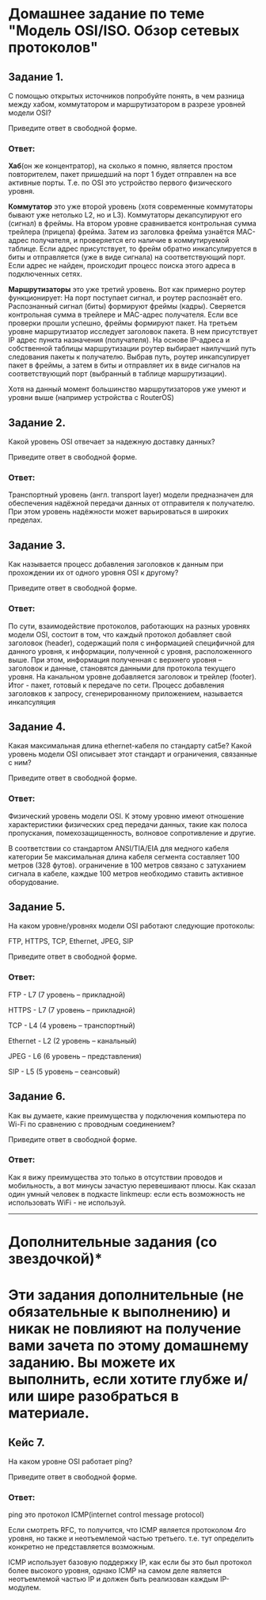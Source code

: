 # **Домашнее задание по теме "Модель OSI/ISO. Обзор сетевых протоколов"**

## Задание 1.

С помощью открытых источников попробуйте понять, в чем разница между хабом, коммутатором и маршрутизатором в разрезе уровней модели OSI?

Приведите ответ в свободной форме.

### Ответ: 

**Хаб**(он же концентратор), на сколько я помню, является простом повторителем, пакет пришедший на порт 1 будет отправлен на все активные порты. Т.е. по OSI это устройство первого физического уровня.

**Коммутатор** это уже второй уровень (хотя современные коммутаторы бывают уже нетолько L2, но и L3). Коммутаторы декапсулируют его (сигнал) в фреймы. На втором уровне сравнивается контрольная сумма трейлера (прицепа) фрейма. Затем из заголовка фрейма узнаётся MAC-адрес получателя, и проверяется его наличие в коммутируемой таблице. Если адрес присутствует, то фрейм обратно инкапсулируется в биты и отправляется (уже в виде сигнала) на соответствующий порт. Если адрес не найден, происходит процесс поиска этого адреса в подключенных сетях.

**Маршрутизаторы** это уже третий уровень. Вот как примерно роутер функционирует: На порт поступает сигнал, и роутер распознаёт его. Распознанный сигнал (биты) формируют фреймы (кадры). Сверяется контрольная сумма в трейлере и MAC-адрес получателя. Если все проверки прошли успешно, фреймы формируют пакет. На третьем уровне маршрутизатор исследует заголовок пакета. В нем присутствует IP адрес пункта назначения (получателя). На основе IP-адреса и собственной таблицы маршрутизации роутер выбирает наилучший путь следования пакеты к получателю. Выбрав путь, роутер инкапсулирует пакет в фреймы, а затем в биты и отправляет их в виде сигналов на соответствующий порт (выбранный в таблице маршрутизации).

Хотя на данный момент большинство маршрутизаторов уже умеют и уровни выше (например устройства с RouterOS)

## Задание 2.

Какой уровень OSI отвечает за надежную доставку данных?

Приведите ответ в свободной форме.

### Ответ: 

Транспортный уровень (англ. transport layer) модели предназначен для обеспечения надёжной передачи данных от отправителя к получателю. При этом уровень надёжности может варьироваться в широких пределах.

## Задание 3.

Как называется процесс добавления заголовков к данным при прохождении их от одного уровня OSI к другому?

Приведите ответ в свободной форме.

### Ответ: 

По сути, взаимодействие протоколов, работающих на разных уровнях модели OSI, состоит в том, что каждый протокол добавляет свой заголовок (header), содержащий поля с информацией специфичной для данного уровня, к информации, полученной с уровня, расположенного выше. При этом, информация полученная с верхнего уровня – заголовок и данные, становятся данными для протокола текущего уровня. На канальном уровне добавляется заголовок и трейлер (footer). Итог - пакет, готовый к передаче по сети. Процесс добавления заголовков к запросу, сгенерированному приложением, называется инкапсуляция

## Задание 4.

Какая максимальная длина ethernet-кабеля по стандарту cat5e? Какой уровень модели OSI описывает этот стандарт и ограничения, связанные с ним?

Приведите ответ в свободной форме.


### Ответ: 

Физический уровень модели OSI. К этому уровню имеют отношение характеристики физических сред передачи данных, такие как полоса пропускания, помехозащищенность, волновое сопротивление и другие.

В соответствии со стандартом ANSI/TIA/EIA для медного кабеля категории 5е максимальная длина кабеля сегмента составляет 100 метров (328 футов).
ограничение в 100 метров связано с затуханием сигнала в кабеле, каждые 100 метров необходимо ставить активное оборудование.


## Задание 5.

На каком уровне/уровнях модели OSI работают следующие протоколы:

FTP, HTTPS, TCP, Ethernet, JPEG, SIP 

Приведите ответ в свободной форме.

### Ответ: 

FTP - L7 (7 уровень – прикладной)

HTTPS - L7 (7 уровень – прикладной)

TCP - L4 (4 уровень – транспортный)

Ethernet - L2 (2 уровень – канальный)

JPEG - L6 (6 уровень – представления)

SIP - L5 (5 уровень – сеансовый)

## Задание 6.

Как вы думаете, какие преимущества у подключения компьютера по Wi-Fi по сравнению с проводным соединением?

Приведите ответ в свободной форме.

### Ответ: 

Как я вижу преимущества это только в отсутствии проводов и мобильность, а вот минусы зачастую перевешивают плюсы.
Как сказал один умный человек в подкасте linkmeup: если есть возможность не использовать WiFi - не используй.

________________________________________________________

# Дополнительные задания (со звездочкой)*

# Эти задания дополнительные (не обязательные к выполнению) и никак не повлияют на получение вами зачета по этому домашнему заданию. Вы можете их выполнить, если хотите глубже и/или шире разобраться в материале.

## Кейс 7.

На каком уровне OSI работает ping?

Приведите ответ в свободной форме.


### Ответ: 

ping это протокол ICMP(internet control message protocol)

Если смотреть RFC, то получится, что ICMP является протоколом 4го уровня, но также и неотъемлемой частью третьего. т.е. тут определить конкретно не представляется возможным.

ICMP использует базовую поддержку IP, как если бы это был протокол более высокого
уровня, однако ICMP на самом деле является неотъемлемой частью IP и должен быть реализован каждым IP-модулем.


